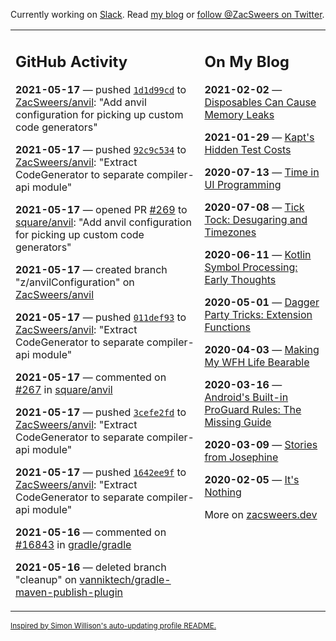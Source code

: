 Currently working on [Slack](https://slack.com/). Read [my blog](https://zacsweers.dev/) or [follow @ZacSweers on Twitter](https://twitter.com/ZacSweers).

<table><tr><td valign="top" width="60%">

## GitHub Activity
<!-- githubActivity starts -->
**2021-05-17** — pushed [`1d1d99cd`](https://github.com/ZacSweers/anvil/commit/1d1d99cd2dd7f542faa3c24a617787ee640039e7) to [ZacSweers/anvil](https://api.github.com/repos/ZacSweers/anvil): "Add anvil configuration for picking up custom code generators"

**2021-05-17** — pushed [`92c9c534`](https://github.com/ZacSweers/anvil/commit/92c9c5340de6f2e0e6cd8ace20e21a5506990281) to [ZacSweers/anvil](https://api.github.com/repos/ZacSweers/anvil): "Extract CodeGenerator to separate compiler-api module"

**2021-05-17** — opened PR [#269](https://api.github.com/repos/square/anvil/pulls/269) to [square/anvil](https://api.github.com/repos/square/anvil): "Add anvil configuration for picking up custom code generators"

**2021-05-17** — created branch "z/anvilConfiguration" on [ZacSweers/anvil](https://api.github.com/repos/ZacSweers/anvil)

**2021-05-17** — pushed [`011def93`](https://github.com/ZacSweers/anvil/commit/011def939d7983033f11613cd1db8b4401d3c975) to [ZacSweers/anvil](https://api.github.com/repos/ZacSweers/anvil): "Extract CodeGenerator to separate compiler-api module"

**2021-05-17** — commented on [#267](https://github.com/square/anvil/pull/267#issuecomment-841983480) in [square/anvil](https://api.github.com/repos/square/anvil)

**2021-05-17** — pushed [`3cefe2fd`](https://github.com/ZacSweers/anvil/commit/3cefe2fd1ddbd2c9eb59cb0a63e695122876463a) to [ZacSweers/anvil](https://api.github.com/repos/ZacSweers/anvil): "Extract CodeGenerator to separate compiler-api module"

**2021-05-17** — pushed [`1642ee9f`](https://github.com/ZacSweers/anvil/commit/1642ee9f8dde0d07ab8d68f1dd0f86a853786196) to [ZacSweers/anvil](https://api.github.com/repos/ZacSweers/anvil): "Extract CodeGenerator to separate compiler-api module"

**2021-05-16** — commented on [#16843](https://github.com/gradle/gradle/issues/16843#issuecomment-841962239) in [gradle/gradle](https://api.github.com/repos/gradle/gradle)

**2021-05-16** — deleted branch "cleanup" on [vanniktech/gradle-maven-publish-plugin](https://api.github.com/repos/vanniktech/gradle-maven-publish-plugin)
<!-- githubActivity ends -->
</td><td valign="top" width="40%">

## On My Blog
<!-- blog starts -->
**2021-02-02** — [Disposables Can Cause Memory Leaks](https://www.zacsweers.dev/disposables-can-cause-memory-leaks/)

**2021-01-29** — [Kapt's Hidden Test Costs](https://www.zacsweers.dev/kapts-hidden-test-costs/)

**2020-07-13** — [Time in UI Programming](https://www.zacsweers.dev/time-in-ui/)

**2020-07-08** — [Tick Tock: Desugaring and Timezones](https://www.zacsweers.dev/ticktock-desugaring-timezones/)

**2020-06-11** — [Kotlin Symbol Processing: Early Thoughts](https://www.zacsweers.dev/kotlin-symbol-processor-early-thoughts/)

**2020-05-01** — [Dagger Party Tricks: Extension Functions](https://www.zacsweers.dev/dagger-party-tricks-extension-functions/)

**2020-04-03** — [Making My WFH Life Bearable](https://www.zacsweers.dev/making-wfh-life-bearable/)

**2020-03-16** — [Android's Built-in ProGuard Rules: The Missing Guide](https://www.zacsweers.dev/android-proguard-rules/)

**2020-03-09** — [Stories from Josephine](https://www.zacsweers.dev/stories-from-josephine/)

**2020-02-05** — [It's Nothing](https://www.zacsweers.dev/its-nothing/)
<!-- blog ends -->
More on [zacsweers.dev](https://zacsweers.dev/)
</td></tr></table>

<sub><a href="https://simonwillison.net/2020/Jul/10/self-updating-profile-readme/">Inspired by Simon Willison's auto-updating profile README.</a></sub>